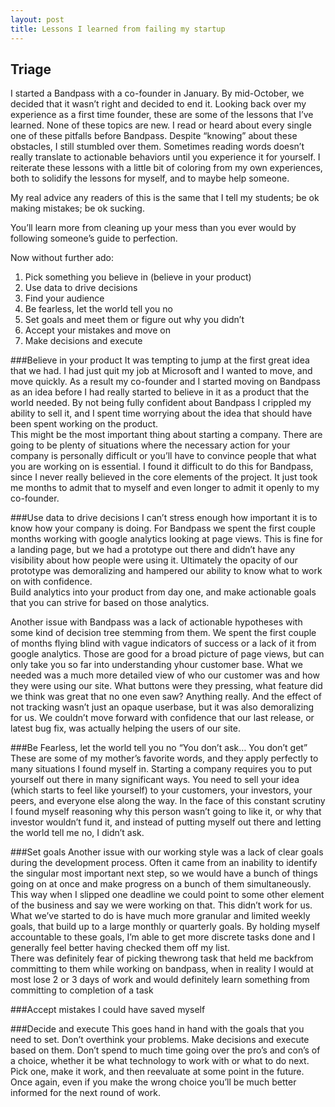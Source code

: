 ```yaml
---
layout: post
title: Lessons I learned from failing my startup
---
```


Triage
------

I started a Bandpass with a co-founder in January.  By mid-October, we decided that it wasn’t right and decided to end it.  Looking back over my experience as a first time founder, these are some of the lessons that I’ve learned.
None of these topics are new.  I read or heard about every single one of these pitfalls before Bandpass. Despite “knowing” about these obstacles, I still stumbled over them.  Sometimes reading words doesn’t really translate to actionable behaviors until you experience it for yourself.  I reiterate these lessons with a little bit of coloring from my own experiences, both to solidify the lessons for myself, and to maybe help someone.

My real advice any readers of this is the same that I tell my students; be ok making mistakes; be ok sucking.  

You’ll learn more from cleaning up your mess than you ever would by following someone’s guide to perfection.  

Now without further ado:
1. Pick something you believe in (believe in your product)
2. Use data to drive decisions
3. Find your audience
4. Be fearless, let the world tell you no
5. Set goals and meet them or figure out why you didn’t
6. Accept your mistakes and move on
7. Make decisions and execute

###Believe in your product
It was tempting to jump at the first great idea that we had.  I had just quit my job at Microsoft and I wanted to move, and move quickly.  As a result my co-founder and I started moving on Bandpass as an idea before I had really started to believe in it as a product that the world needed.  By not being fully confident about Bandpass I crippled my ability to sell it, and I spent time worrying about the idea that should have been spent working on the product.  
This might be the most important thing about starting a company.  There are going to be plenty of situations where the necessary action for your company is personally difficult or you’ll have to convince people that what you are working on is essential.  I found it difficult to do this for Bandpass, since I never really believed in the core elements of the project.  It just took me months to admit that to myself and even longer to admit it openly to my co-founder.

###Use data to drive decisions
I can’t stress enough how important it is to know how your company is doing.  For Bandpass we spent the first couple months working with google analytics looking at page views.  This is fine for a landing page, but we had a prototype out there and didn’t have any visibility about how people were using it.  Ultimately the opacity of our prototype was demoralizing and hampered our ability to know what to work on with confidence.  
Build analytics into your product from day one, and make actionable goals that you can strive for based on those analytics.

Another issue with Bandpass was a lack of actionable hypotheses with some kind of decision tree stemming from them.  We spent the first couple of months flying blind with vague indicators of success or a lack of it from google analytics.  Those are good for a broad picture of page views, but can only take you so far into understanding yhour customer base.  What we needed was a much more detailed view of who our customer was and how they were using our site.  What buttons were they pressing, what feature did we think was great that no one even saw?  Anything really.  And the effect of not tracking wasn’t just an opaque userbase, but it was also demoralizing for us.  We couldn’t move forward with confidence that our last release, or latest bug fix, was actually helping the users of our site.  

###Be Fearless, let the world tell you no
“You don’t ask… You don’t get”
These are some of my mother’s favorite words, and they apply perfectly to many situations I found myself in.  Starting a company requires you to put yourself out there in many significant ways.  You need to sell your idea (which starts to feel like yourself) to your customers, your investors, your peers, and everyone else along the way.  In the face of this constant scrutiny I found myself reasoning why this person wasn’t going to like it, or why that investor wouldn’t fund it, and instead of putting myself out there and letting the world tell me no, I didn’t ask.  

###Set goals
Another issue with our working style was a lack of clear goals during the development process.  Often it came from an inability to identify the singular most important next step, so we would have a bunch of things going on at once and make progress on a bunch of them simultaneously.  This way when I slipped one deadline we could point to some other element of the business and say we were working on that.  This didn’t work for us.  What we’ve started to do is have much more granular and limited weekly goals, that build up to a large monthly or quarterly goals.  By holding myself accountable to these goals, I’m able to get more discrete tasks done and I generally feel better having checked them off my list.  
There was definitely fear of picking thewrong task that held me backfrom committing to them while working on bandpass, when in reality I would at most lose 2 or 3 days of work and would definitely learn something from committing to completion of a task

###Accept mistakes
I could have saved myself 

###Decide and execute
This goes hand in hand with the goals that you need to set. Don’t overthink your problems.  Make decisions and execute based on them.  Don’t spend to much time going over the pro’s and con’s of a choice, whether it be what technology to work with or what to do next.  Pick one, make it work, and then reevaluate at some point in the future.  Once again, even if you make the wrong choice you’ll be much better informed for the next round of work.

